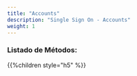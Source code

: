 ```yaml
---
title: "Accounts"
description: "Single Sign On - Accounts"
weight: 1
---
```


### Listado de Métodos:

{{%children style="h5" %}}